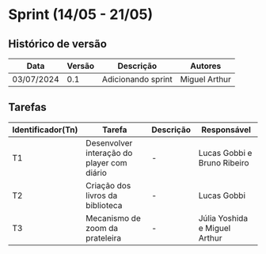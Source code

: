 # Sprint (14/05 - 21/05)

## Histórico de versão

|Data|Versão|Descrição|Autores|
|--|--|--|--|
|03/07/2024|0.1|Adicionando sprint|Miguel Arthur|

## Tarefas

|Identificador(Tn)|Tarefa|Descrição|Responsável|
|--|--|--|--|
|T1|Desenvolver interação do player com diário|-|Lucas Gobbi e Bruno Ribeiro|
|T2|Criação dos livros da biblioteca|-|Lucas Gobbi|
|T3|Mecanismo de zoom da prateleira|-|Júlia Yoshida e Miguel Arthur|
